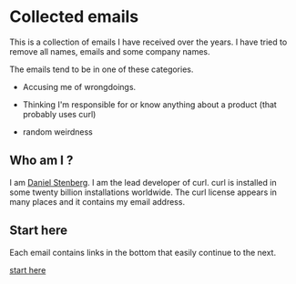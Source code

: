 # Collected emails

This is a collection of emails I have received over the years. I have tried to
remove all names, emails and some company names.

The emails tend to be in one of these categories.

- Accusing me of wrongdoings.

- Thinking I'm responsible for or know anything about a product (that probably
  uses curl)

- random weirdness

## Who am I ?

I am [Daniel Stenberg](https://daniel.haxx.se). I am the lead developer of
curl. curl is installed in some twenty billion installations worldwide. The
curl license appears in many places and it contains my email address.

## Start here

Each email contains links in the bottom that easily continue to the next.

[start here](https://bagder.github.io/emails/2009/2009-03-21)
